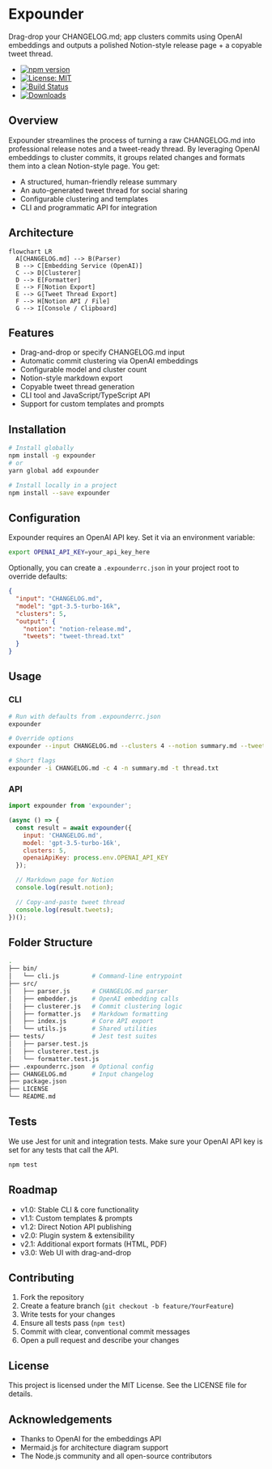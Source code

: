 # Expounder

Drag-drop your CHANGELOG.md; app clusters commits using OpenAI embeddings and outputs a polished Notion-style release page + a copyable tweet thread.

- [![npm version](https://img.shields.io/npm/v/expounder.svg)](https://www.npmjs.com/package/expounder)
- [![License: MIT](https://img.shields.io/badge/license-MIT-blue.svg)](LICENSE)
- [![Build Status](https://github.com/dantewins/expounder/actions/workflows/ci.yml/badge.svg)](https://github.com/dantewins/expounder/actions)
- [![Downloads](https://img.shields.io/npm/dm/expounder.svg)](https://www.npmjs.com/package/expounder)

## Overview

Expounder streamlines the process of turning a raw CHANGELOG.md into professional release notes and a tweet-ready thread. By leveraging OpenAI embeddings to cluster commits, it groups related changes and formats them into a clean Notion-style page. You get:

- A structured, human-friendly release summary
- An auto-generated tweet thread for social sharing
- Configurable clustering and templates
- CLI and programmatic API for integration

## Architecture

```mermaid
flowchart LR
  A[CHANGELOG.md] --> B(Parser)
  B --> C[Embedding Service (OpenAI)]
  C --> D[Clusterer]
  D --> E[Formatter]
  E --> F[Notion Export]
  E --> G[Tweet Thread Export]
  F --> H[Notion API / File]
  G --> I[Console / Clipboard]
```

## Features

- Drag-and-drop or specify CHANGELOG.md input
- Automatic commit clustering via OpenAI embeddings
- Configurable model and cluster count
- Notion-style markdown export
- Copyable tweet thread generation
- CLI tool and JavaScript/TypeScript API
- Support for custom templates and prompts

## Installation

```bash
# Install globally
npm install -g expounder
# or
yarn global add expounder

# Install locally in a project
npm install --save expounder
```

## Configuration

Expounder requires an OpenAI API key. Set it via an environment variable:

```bash
export OPENAI_API_KEY=your_api_key_here
```

Optionally, you can create a `.expounderrc.json` in your project root to override defaults:

```json
{
  "input": "CHANGELOG.md",
  "model": "gpt-3.5-turbo-16k",
  "clusters": 5,
  "output": {
    "notion": "notion-release.md",
    "tweets": "tweet-thread.txt"
  }
}
```

## Usage

### CLI

```bash
# Run with defaults from .expounderrc.json
expounder

# Override options
expounder --input CHANGELOG.md --clusters 4 --notion summary.md --tweets thread.txt

# Short flags
expounder -i CHANGELOG.md -c 4 -n summary.md -t thread.txt
```

### API

```javascript
import expounder from 'expounder';

(async () => {
  const result = await expounder({
    input: 'CHANGELOG.md',
    model: 'gpt-3.5-turbo-16k',
    clusters: 5,
    openaiApiKey: process.env.OPENAI_API_KEY
  });

  // Markdown page for Notion
  console.log(result.notion);

  // Copy-and-paste tweet thread
  console.log(result.tweets);
})();
```

## Folder Structure

```bash
.
├── bin/
│   └── cli.js         # Command-line entrypoint
├── src/
│   ├── parser.js      # CHANGELOG.md parser
│   ├── embedder.js    # OpenAI embedding calls
│   ├── clusterer.js   # Commit clustering logic
│   ├── formatter.js   # Markdown formatting
│   ├── index.js       # Core API export
│   └── utils.js       # Shared utilities
├── tests/             # Jest test suites
│   ├── parser.test.js
│   ├── clusterer.test.js
│   └── formatter.test.js
├── .expounderrc.json  # Optional config
├── CHANGELOG.md       # Input changelog
├── package.json
├── LICENSE
└── README.md
```

## Tests

We use Jest for unit and integration tests. Make sure your OpenAI API key is set for any tests that call the API.

```bash
npm test
```

## Roadmap

- v1.0: Stable CLI & core functionality
- v1.1: Custom templates & prompts
- v1.2: Direct Notion API publishing
- v2.0: Plugin system & extensibility
- v2.1: Additional export formats (HTML, PDF)
- v3.0: Web UI with drag-and-drop

## Contributing

1. Fork the repository
2. Create a feature branch (`git checkout -b feature/YourFeature`)
3. Write tests for your changes
4. Ensure all tests pass (`npm test`)
5. Commit with clear, conventional commit messages
6. Open a pull request and describe your changes

## License

This project is licensed under the MIT License. See the LICENSE file for details.

## Acknowledgements

- Thanks to OpenAI for the embeddings API
- Mermaid.js for architecture diagram support
- The Node.js community and all open-source contributors
